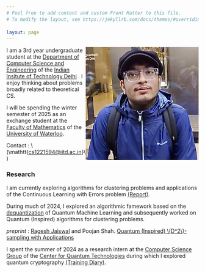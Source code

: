 ```yaml
---
# Feel free to add content and custom Front Matter to this file.
# To modify the layout, see https://jekyllrb.com/docs/themes/#overriding-theme-defaults

layout: page
---
```



<img style="float: right;" src="me.JPEG">


I am a 3rd year undergraduate student at the [Department of  Computer Science and Engineering](https://www.cse.iitd.ac.in/) of
 the  [Indian Insitute of Technology Delhi](https://home.iitd.ac.in/) . I enjoy thinking about problems broadly related to theoretical CS. 

I will be spending the winter semester of 2025 as an exchange student at the [Faculty of Mathematics](https://uwaterloo.ca/math/) of the [University of Waterloo](https://uwaterloo.ca/). 

Contact : \\(\mathtt{cs1221594@iitd.ac.in}\\)


### Research


I am currently exploring algorithms for clustering problems and applications of the Continuous Learning with Errors problem [(Report)](https://drive.google.com/file/d/1sAMgy_b85TmKmn6PrFv3pYO3LL50Jl6t/view?usp=sharing). 

During much of 2024, I explored an algorithmic famework based on the  [dequantization](https://ewintang.com/assets/tang_thesis.pdf) of Quantum Machine Learning and subsequently worked on Quantum (Inspired) algorithms for clustering problems. 

_preprint_ : [Ragesh Jaiswal](https://www.cse.iitd.ac.in/~rjaiswal/) and Poojan Shah. [Quantum (Inspired) \\(D^2\\)-sampling with Applications](https://arxiv.org/abs/2405.13351)


I spent the summer of 2024 as a research intern at the [Computer Science Group](https://www.quantumlah.org/research/group/Rahul-Jain) of the [Center for Quantum Technologies](https://www.quantumlah.org/) during which I explored quantum cryptography [(Training Diary)](https://drive.google.com/file/d/172Y9i1EXFuj7_xUx312oYL4hXghbKaMp/view). 